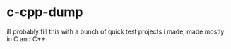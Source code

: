 # c-cpp-dump
ill probably fill this with a bunch of quick test projects i made, made mostly in C and C++
